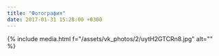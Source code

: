 ```yaml
---
title: "Фотография"
date: 2017-01-31 15:28:00 +0300
---
```



{% include media.html f="/assets/vk_photos/2/uytH2GTCRn8.jpg" alt="" %}
